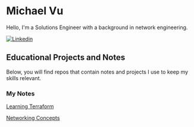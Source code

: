 # Michael Vu 

Hello, I'm a Solutions Engineer with a background in network engineering.


[![Linkedin](https://img.shields.io/badge/linkedin-%230077B5.svg?&style=for-the-badge&logo=linkedin&logoColor=white)](https://www.linkedin.com/in/mikeovu)

## Educational Projects and Notes

Below, you will find repos that contain notes and projects I use to keep my skills relevant.

### My Notes

[Learning Terraform]('https://github.com/mikeovu/Learning-Terraform.git')

[Networking Concepts]('https://github.com/mikeovu/Networking-Concepts.git')
